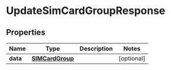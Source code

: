 

# UpdateSimCardGroupResponse


## Properties

Name | Type | Description | Notes
------------ | ------------- | ------------- | -------------
**data** | [**SIMCardGroup**](SIMCardGroup.md) |  |  [optional]



